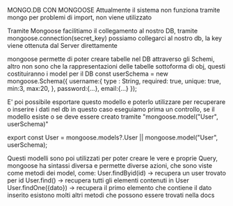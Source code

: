 MONGO.DB CON MONGOOSE
Attualmente il sistema non funziona tramite mongo per problemi di import, non viene utilizzato

Tramite Mongoose facilitiamo il collegamento al nostro DB, 
tramite mongoose.connection(secret_key) possiamo collegarci al nostro db, la key viene ottenuta dal Server direttamente

mongoose permette di poter creare tabelle nel DB attraverso gli Schemi, altro non sono che la rappresentazioni delle tabelle sottoforma di obj, questi costituiranno i model per il DB
const userSchema = new mongoose.Schema({
    username:{
        type : String,
        required: true,
        unique: true,
        min:3,
        max:20,
    },
    password:{...},
    email:{...}
});

E' poi possibile esportare questo modello e poterlo utilizzare per recuperare o inserire i dati nel db
in questo caso eseguiamo prima un controllo, se il modello esiste o se 
deve essere creato tramite "mongoose.model("User", userSchema)"

export const User = mongoose.models?.User || mongoose.model("User", userSchema);

Questi modelli sono poi utilizzati per poter creare le vere e proprie Query, mongoose ha sintassi diversa e permette diverse azioni, che sono viste come metodi dei model, come:
User.findByid(id) -> recupera un user trovato per id
User.find() -> recupera tutti gli elementi contenuti in User
User.findOne({dato}) -> recupera il primo elemento che contiene il dato inserito
esistono molti altri metodi che possono essere trovati nella docs
